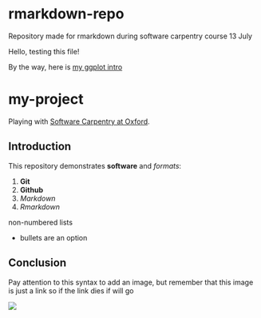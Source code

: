 # rmarkdown-repo
Repository made for rmarkdown during software carpentry course 13 July

Hello, testing this file!

By the way, here is [my ggplot intro](https://jmittermeier.github.io/rmarkdown-repo/ggplot_intro.html)

# my-project

Playing with [Software Carpentry at Oxford](http://jule32.github.io/2016-07-12-Oxford).

## Introduction

This repository demonstrates **software** and _formats_:

1. **Git**
1. **Github**
1. _Markdown_
1. _Rmarkdown_

non-numbered lists
  - bullets are an option

## Conclusion

Pay attention to this syntax to add an image, but remember that this image is just a link so if the link dies if will go

![](https://octodex.github.com/images/labtocat.png)

